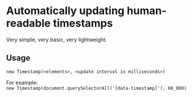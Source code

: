 # Automatically updating human-readable timestamps
Very simple, very basic, very lightweight.

## Usage
```new Timestamp(<elements>, <update interval in milliseconds>)```

For example:  
```new Timestamp(document.querySelectorAll('[data-timestamp]'), 60_000)```